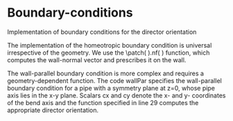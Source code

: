 # Boundary-conditions
Implementation of boundary conditions for the director orientation

The implementation of the homeotropic boundary condition is universal irrespective of the geometry. 
We use the \patch( ).nf( ) function, which computes the wall-normal vector and prescribes it on the wall.

The wall-parallel boundary condition is more complex and requires a geometry-dependent function.
The code wallPar specifies the wall-parallel boundary condition for a pipe with a symmetry plane 
at z=0, whose pipe axis lies in the x-y plane. Scalars cx and cy denote the x- and y- coordinates 
of the bend axis and the function specified in line 29 computes the appropriate director orientation.



